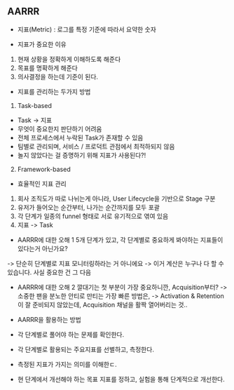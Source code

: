 ## AARRR
- 지표(Metric) : 로그를 특정 기준에 따라서 요약한 숫자

- 지표가 중요한 이유

 1) 현재 상황을 정확하게 이해하도록 해준다
 2) 목표를 명확하게 해준다
 3) 의사결정을 하는데 기준이 된다.

- 지표를 관리하는 두가지 방법
1) Task-based 
 - Task -> 지표
 - 무엇이 중요한지 판단하기 어려움
 - 전체 프로세스에서 누락된 Task가 존재할 수 있음
 - 팀별로 관리되며, 서비스 / 프로덕트 관점에서 최적하되지 않음
 - 놀지 않았다는 걸 증명하기 위해 지표가 사용된다?!
2) Framework-based

- 효율적인 지표 관리

 1) 회사 조직도가 따로 나뉘는게 아니라, User Lifecycle을 기반으로 Stage 구분
 2) 유저가 들어오는 순간부터, 나가는 순간까지를 모두 포괄
 3) 각 단계가 일종의 funnel 형태로 서로 유기적으로 엮여 있음
 4) 지표 -> Task

- AARRR에 대한 오해 1
5개 단계가 있고, 각 단계별로 중요하게 봐야하는 지표들이 있다는거 아닌가요?

 -> 단순히 단계별로 지표 모니터링하라는 거 아니에요
 -> 이거 계산은 누구나 다 할 수 있습니다. 사실 중요한 건 그 다음

- AARRR에 대한 오해 2
깔대기는 첫 부분이 가장 중요하니깐, Acquisition부터?
 -> 소중한 팬을 분노한 안티로 만티는 가장 빠른 방법은,
 -> Activation & Retention이 잘 준비되지 않았는데, Acquisition 채널을 활짝 열어버리는 것..

- AARRR을 활용하는 방법
 - 각 단계별로 풀어야 하는 문제를 확인한다.
 - 각 단계별로 활용되는 주요지표를 선별하고, 측정한다.
 - 측정된 지표가 가지는 의미를 이해한ㄷ.
 - 현 단계에서 개선해야 하는 목표 지표를 정하고, 실험을 통해 단계적으로 개선한다.
